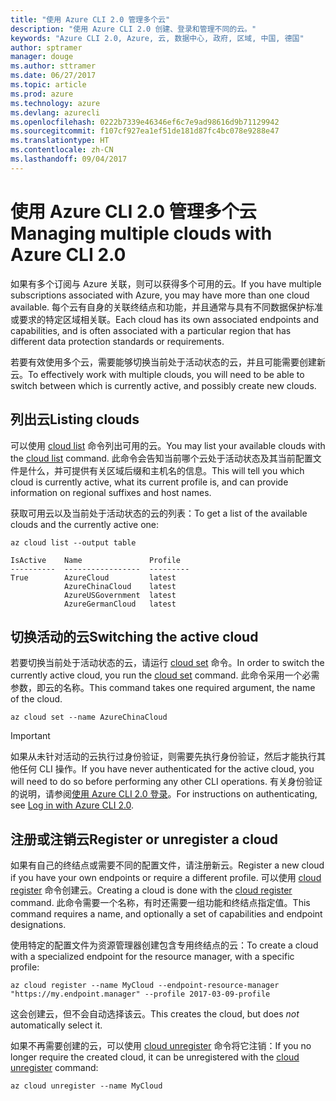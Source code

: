 ```yaml
---
title: "使用 Azure CLI 2.0 管理多个云"
description: "使用 Azure CLI 2.0 创建、登录和管理不同的云。"
keywords: "Azure CLI 2.0, Azure, 云, 数据中心, 政府, 区域, 中国, 德国"
author: sptramer
manager: douge
ms.author: sttramer
ms.date: 06/27/2017
ms.topic: article
ms.prod: azure
ms.technology: azure
ms.devlang: azurecli
ms.openlocfilehash: 0222b7339e46346ef6c7e9ad98616d9b71129942
ms.sourcegitcommit: f107cf927ea1ef51de181d87fc4bc078e9288e47
ms.translationtype: HT
ms.contentlocale: zh-CN
ms.lasthandoff: 09/04/2017
---
```

# <a name="managing-multiple-clouds-with-azure-cli-20"></a><span data-ttu-id="0a0b2-104">使用 Azure CLI 2.0 管理多个云</span><span class="sxs-lookup"><span data-stu-id="0a0b2-104">Managing multiple clouds with Azure CLI 2.0</span></span>

<span data-ttu-id="0a0b2-105">如果有多个订阅与 Azure 关联，则可以获得多个可用的云。</span><span class="sxs-lookup"><span data-stu-id="0a0b2-105">If you have multiple subscriptions associated with Azure, you may have more than one cloud available.</span></span> <span data-ttu-id="0a0b2-106">每个云有自身的关联终结点和功能，并且通常与具有不同数据保护标准或要求的特定区域相关联。</span><span class="sxs-lookup"><span data-stu-id="0a0b2-106">Each cloud has its own associated endpoints and capabilities, and is often associated with a particular region that has different data protection standards or requirements.</span></span>

<span data-ttu-id="0a0b2-107">若要有效使用多个云，需要能够切换当前处于活动状态的云，并且可能需要创建新云。</span><span class="sxs-lookup"><span data-stu-id="0a0b2-107">To effectively work with multiple clouds, you will need to be able to switch between which is currently active, and possibly create new clouds.</span></span>

## <a name="listing-clouds"></a><span data-ttu-id="0a0b2-108">列出云</span><span class="sxs-lookup"><span data-stu-id="0a0b2-108">Listing clouds</span></span>

<span data-ttu-id="0a0b2-109">可以使用 [cloud list](/cli/azure/cloud#list) 命令列出可用的云。</span><span class="sxs-lookup"><span data-stu-id="0a0b2-109">You may list your available clouds with the [cloud list](/cli/azure/cloud#list) command.</span></span> <span data-ttu-id="0a0b2-110">此命令会告知当前哪个云处于活动状态及其当前配置文件是什么，并可提供有关区域后缀和主机名的信息。</span><span class="sxs-lookup"><span data-stu-id="0a0b2-110">This will tell you which cloud is currently active, what its current profile is, and can provide information on regional suffixes and host names.</span></span>

<span data-ttu-id="0a0b2-111">获取可用云以及当前处于活动状态的云的列表：</span><span class="sxs-lookup"><span data-stu-id="0a0b2-111">To get a list of the available clouds and the currently active one:</span></span>

```azurecli
az cloud list --output table
```

```output
IsActive    Name               Profile
----------  -----------------  ---------
True        AzureCloud         latest
            AzureChinaCloud    latest
            AzureUSGovernment  latest
            AzureGermanCloud   latest
```

## <a name="switching-the-active-cloud"></a><span data-ttu-id="0a0b2-112">切换活动的云</span><span class="sxs-lookup"><span data-stu-id="0a0b2-112">Switching the active cloud</span></span>

<span data-ttu-id="0a0b2-113">若要切换当前处于活动状态的云，请运行 [cloud set](/cli/azure/cloud#set) 命令。</span><span class="sxs-lookup"><span data-stu-id="0a0b2-113">In order to switch the currently active cloud, you run the [cloud set](/cli/azure/cloud#set) command.</span></span> <span data-ttu-id="0a0b2-114">此命令采用一个必需参数，即云的名称。</span><span class="sxs-lookup"><span data-stu-id="0a0b2-114">This command takes one required argument, the name of the cloud.</span></span>

```azurecli
az cloud set --name AzureChinaCloud
```

> [!IMPORTANT]
> <span data-ttu-id="0a0b2-115">如果从未针对活动的云执行过身份验证，则需要先执行身份验证，然后才能执行其他任何 CLI 操作。</span><span class="sxs-lookup"><span data-stu-id="0a0b2-115">If you have never authenticated for the active cloud, you will need to do so before performing any other CLI operations.</span></span> <span data-ttu-id="0a0b2-116">有关身份验证的说明，请参阅[使用 Azure CLI 2.0 登录](/cli/azure/authenticate-azure-cli)。</span><span class="sxs-lookup"><span data-stu-id="0a0b2-116">For instructions on authenticating, see [Log in with Azure CLI 2.0](/cli/azure/authenticate-azure-cli).</span></span>

## <a name="register-or-unregister-a-cloud"></a><span data-ttu-id="0a0b2-117">注册或注销云</span><span class="sxs-lookup"><span data-stu-id="0a0b2-117">Register or unregister a cloud</span></span>

<span data-ttu-id="0a0b2-118">如果有自己的终结点或需要不同的配置文件，请注册新云。</span><span class="sxs-lookup"><span data-stu-id="0a0b2-118">Register a new cloud if you have your own endpoints or require a different profile.</span></span> <span data-ttu-id="0a0b2-119">可以使用 [cloud register](/cli/azure/cloud#register) 命令创建云。</span><span class="sxs-lookup"><span data-stu-id="0a0b2-119">Creating a cloud is done with the [cloud register](/cli/azure/cloud#register) command.</span></span> <span data-ttu-id="0a0b2-120">此命令需要一个名称，有时还需要一组功能和终结点指定值。</span><span class="sxs-lookup"><span data-stu-id="0a0b2-120">This command requires a name, and optionally a set of capabilities and endpoint designations.</span></span>

<span data-ttu-id="0a0b2-121">使用特定的配置文件为资源管理器创建包含专用终结点的云：</span><span class="sxs-lookup"><span data-stu-id="0a0b2-121">To create a cloud with a specialized endpoint for the resource manager, with a specific profile:</span></span>

```azurecli
az cloud register --name MyCloud --endpoint-resource-manager "https://my.endpoint.manager" --profile 2017-03-09-profile
```

<span data-ttu-id="0a0b2-122">这会创建云，但不会自动选择该云。</span><span class="sxs-lookup"><span data-stu-id="0a0b2-122">This creates the cloud, but does _not_ automatically select it.</span></span>

<span data-ttu-id="0a0b2-123">如果不再需要创建的云，可以使用 [cloud unregister](/cli/azure/cloud#unregister) 命令将它注销：</span><span class="sxs-lookup"><span data-stu-id="0a0b2-123">If you no longer require the created cloud, it can be unregistered with the [cloud unregister](/cli/azure/cloud#unregister) command:</span></span>

```azurecli
az cloud unregister --name MyCloud
```

